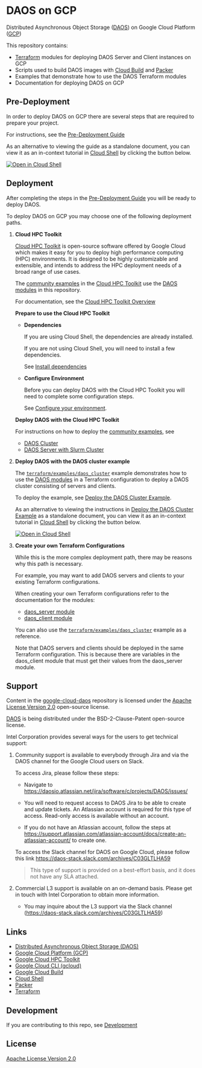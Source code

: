 # DAOS on GCP

Distributed Asynchronous Object Storage ([DAOS](https://docs.daos.io/)) on Google Cloud Platform ([GCP](https://cloud.google.com/))

This repository contains:

- [Terraform](https://www.terraform.io/) modules for deploying DAOS Server and Client instances on GCP
- Scripts used to build DAOS images with [Cloud Build](https://cloud.google.com/build) and [Packer](https://www.packer.io/)
- Examples that demonstrate how to use the DAOS Terraform modules
- Documentation for deploying DAOS on GCP

## Pre-Deployment

In order to deploy DAOS on GCP there are several steps that are required to prepare your project.

For instructions, see the [Pre-Deployment Guide](docs/pre-deployment_guide.md)

As an alternative to viewing the guide as a standalone document, you can view it as an in-context tutorial in [Cloud Shell](https://cloud.google.com/shell) by clicking the button below.

[![Open in Cloud Shell](https://gstatic.com/cloudssh/images/open-btn.png)](https://ssh.cloud.google.com/cloudshell/open?cloudshell_git_repo=https://github.com/daos-stack/google-cloud-daos.git&cloudshell_git_branch=main&shellonly=true&cloudshell_tutorial=docs/pre-deployment_guide.md)



## Deployment

After completing the steps in the [Pre-Deployment Guide](docs/pre-deployment_guide.md) you will be ready to deploy DAOS.

To deploy DAOS on GCP you may choose one of the following deployment paths.

1. **Cloud HPC Toolkit**

   [Cloud HPC Toolkit](https://cloud.google.com/hpc-toolkit) is open-source software offered by Google Cloud which makes it easy for you to deploy high performance computing (HPC) environments. It is designed to be highly customizable and extensible, and intends to address the HPC deployment needs of a broad range of use cases.

   The [community examples](https://github.com/GoogleCloudPlatform/hpc-toolkit/tree/main/community/examples/intel) in the [Cloud HPC Toolkit](https://cloud.google.com/hpc-toolkit) use the [DAOS modules](terraform/modules/) in this repository.

   For documentation, see the [Cloud HPC Toolkit Overview](https://cloud.google.com/hpc-toolkit/docs/overview)

   **Prepare to use the Cloud HPC Toolkit**

   - **Dependencies**

      If you are using Cloud Shell, the dependencies are already installed.

      If you are not using Cloud Shell, you will need to install a few dependencies.

      See [Install dependencies](https://cloud.google.com/hpc-toolkit/docs/setup/install-dependencies)

   - **Configure Environment**

      Before you can deploy DAOS with the Cloud HPC Toolkit you will need to complete some configuration steps.

      See [Configure your environment](https://cloud.google.com/hpc-toolkit/docs/setup/configure-environment).

   **Deploy DAOS with the Cloud HPC Toolkit**

   For instructions on how to deploy the [community examples](https://github.com/GoogleCloudPlatform/hpc-toolkit/tree/main/community/examples/intel), see
   - [DAOS Cluster](https://github.com/GoogleCloudPlatform/hpc-toolkit/tree/main/community/examples/intel#daos-cluster)
   - [DAOS Server with Slurm Cluster](https://github.com/GoogleCloudPlatform/hpc-toolkit/tree/main/community/examples/intel#daos-server-with-slurm-cluster)

2. **Deploy DAOS with the DAOS cluster example**

   The [`terraform/examples/daos_cluster`](terraform/examples/daos_cluster/README.md) example demonstrates how to use the [DAOS modules](terraform/modules/) in a Terraform configuration to deploy a DAOS cluster consisting of servers and clients.

   To deploy the example, see [Deploy the DAOS Cluster Example](docs/deploy_daos_cluster_example.md).

   As an alternative to viewing the instructions in [Deploy the DAOS Cluster Example](docs/deploy_daos_cluster_example.md) as a standalone document, you can view it as an in-context tutorial in [Cloud Shell](https://cloud.google.com/shell) by clicking the button below.

   [![Open in Cloud Shell](https://gstatic.com/cloudssh/images/open-btn.png)](https://ssh.cloud.google.com/cloudshell/open?cloudshell_git_repo=https://github.com/daos-stack/google-cloud-daos.git&cloudshell_git_branch=main&shellonly=true&cloudshell_tutorial=docs/deploy_daos_cluster_example.md)

3. **Create your own Terraform Configurations**

   While this is the more complex deployment path, there may be reasons why this path is necessary.

   For example, you may want to add DAOS servers and clients to your existing Terraform configurations.

   When creating your own Terraform configurations refer to the documentation for the modules:
   - [daos_server module](terraform/modules/daos_server/README.md)
   - [daos_client module](terraform/modules/daos_client/README.md)

   You can also use the [`terraform/examples/daos_cluster`](terraform/examples/daos_cluster/README.md) example as a reference.

   Note that DAOS servers and clients should be deployed in the same Terraform configuration. This is because there are variables in the daos_client module that must get their values from the daos_server module.

## Support

Content in the [google-cloud-daos](https://github.com/daos-stack/google-cloud-daos) repository is licensed under the [Apache License Version 2.0](LICENSE) open-source license.

[DAOS](https://github.com/daos-stack/daos) is being distributed under the BSD-2-Clause-Patent open-source license.

Intel Corporation provides several ways for the users to get technical support:

1. Community support is available to everybody through Jira and via the DAOS channel for the Google Cloud users on Slack.

   To access Jira, please follow these steps:

   - Navigate to https://daosio.atlassian.net/jira/software/c/projects/DAOS/issues/

   - You will need to request access to DAOS Jira to be able to create and update tickets. An Atlassian account is required for this type of access. Read-only access is available without an account.
   - If you do not have an Atlassian account, follow the steps at https://support.atlassian.com/atlassian-account/docs/create-an-atlassian-account/ to create one.

   To access the Slack channel for DAOS on Google Cloud, please follow this link https://daos-stack.slack.com/archives/C03GLTLHA59

   > This type of support is provided on a best-effort basis, and it does not have any SLA attached.

2. Commercial L3 support is available on an on-demand basis. Please get in touch with Intel Corporation to obtain more information.

   - You may inquire about the L3 support via the Slack channel (https://daos-stack.slack.com/archives/C03GLTLHA59)

## Links

- [Distributed Asynchronous Object Storage (DAOS)](https://docs.daos.io/)
- [Google Cloud Platform (GCP)](https://cloud.google.com/)
- [Google Cloud HPC Toolkit](https://cloud.google.com/hpc-toolkit)
- [Google Cloud CLI (gcloud)](https://cloud.google.com/cli)
- [Google Cloud Build](https://cloud.google.com/build)
- [Cloud Shell](https://cloud.google.com/shell)
- [Packer](https://www.packer.io/)
- [Terraform](https://www.terraform.io/)

## Development

If you are contributing to this repo, see [Development](docs/development.md)

## License

[Apache License Version 2.0](LICENSE)
